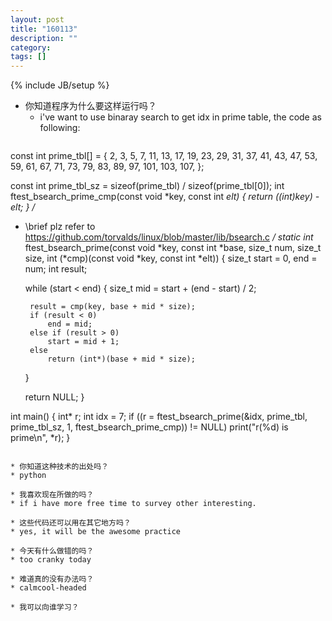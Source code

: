 ```yaml
---
layout: post
title: "160113"
description: ""
category: 
tags: []
---
```

{% include JB/setup %}

* 你知道程序为什么要这样运行吗？
  * i've want to use binaray search to get idx in prime table, the code as following:
  ```
const int prime_tbl[] = {
    2, 3, 5, 7, 11, 13, 17, 19, 23, 29, 31, 37, 41, 43, 47,
	53, 59, 61, 67, 71, 73, 79, 83, 89, 97, 101, 103, 107,
};

const int prime_tbl_sz = sizeof(prime_tbl) / sizeof(prime_tbl[0]);
int ftest_bsearch_prime_cmp(const void *key, const int *elt)
{
    return *((int*)key) - *elt;
}
/**
 * \brief plz refer to https://github.com/torvalds/linux/blob/master/lib/bsearch.c
 */
static int* ftest_bsearch_prime(const void *key, const int *base, size_t num, size_t size,
          int (*cmp)(const void *key, const int *elt))
{
    size_t start = 0, end = num;
    int result;

    while (start < end) {
        size_t mid = start + (end - start) / 2;

        result = cmp(key, base + mid * size);
        if (result < 0)
            end = mid;
        else if (result > 0)
            start = mid + 1;
        else
            return (int*)(base + mid * size);
    }

    return NULL;
}

int main()
{
  int* r;
  int idx = 7;
  if ((r = ftest_bsearch_prime(&idx, prime_tbl, prime_tbl_sz, 1, ftest_bsearch_prime_cmp)) != NULL)
    print("r(%d) is prime\n", *r);
}

  ```

* 你知道这种技术的出处吗？
  * python

* 我喜欢现在所做的吗？
  * if i have more free time to survey other interesting.

* 这些代码还可以用在其它地方吗？
  * yes, it will be the awesome practice

* 今天有什么做错的吗？
  * too cranky today

* 难道真的没有办法吗？
  * calmcool-headed 

* 我可以向谁学习？
 

